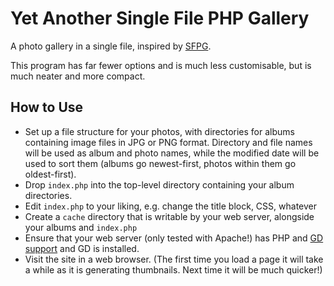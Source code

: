 Yet Another Single File PHP Gallery
===================================

A photo gallery in a single file, inspired by [SFPG](http://sye.dk/sfpg/).

This program has far fewer options and is much less customisable, but is much neater and more compact.

How to Use
----------

* Set up a file structure for your photos, with directories for albums containing image files in JPG or PNG format. Directory and file names will be used as album and photo names, while the modified date will be used to sort them (albums go newest-first, photos within them go oldest-first).
* Drop `index.php` into the top-level directory containing your album directories.
* Edit `index.php` to your liking, e.g. change the title block, CSS, whatever
* Create a `cache` directory that is writable by your web server, alongside your albums and `index.php`
* Ensure that your web server (only tested with Apache!) has PHP and [GD support](ttp://php.net/manual/en/book.image.php) and GD is installed.
* Visit the site in a web browser. (The first time you load a page it will take a while as it is generating thumbnails. Next time it will be much quicker!)
